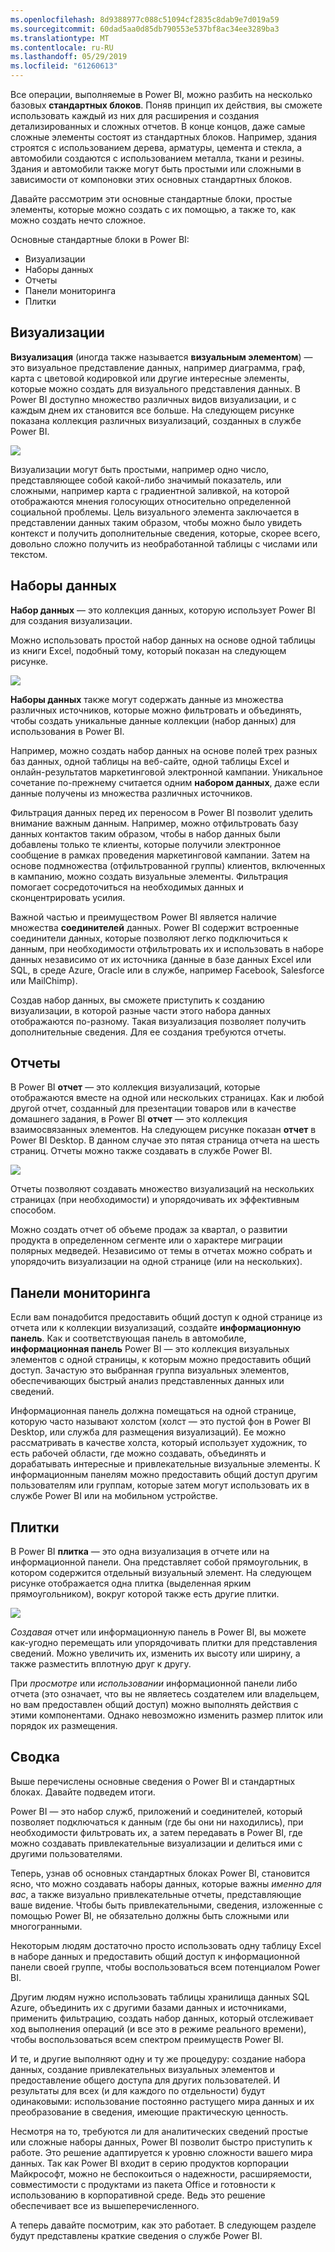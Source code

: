 ```yaml
---
ms.openlocfilehash: 8d9388977c088c51094cf2835c8dab9e7d019a59
ms.sourcegitcommit: 60dad5aa0d85db790553e537bf8ac34ee3289ba3
ms.translationtype: MT
ms.contentlocale: ru-RU
ms.lasthandoff: 05/29/2019
ms.locfileid: "61260613"
---
```

Все операции, выполняемые в Power BI, можно разбить на несколько базовых **стандартных блоков**. Поняв принцип их действия, вы сможете использовать каждый из них для расширения и создания детализированных и сложных отчетов. В конце концов, даже самые сложные элементы состоят из стандартных блоков. Например, здания строятся с использованием дерева, арматуры, цемента и стекла, а автомобили создаются с использованием металла, ткани и резины. Здания и автомобили также могут быть простыми или сложными в зависимости от компоновки этих основных стандартных блоков.

Давайте рассмотрим эти основные стандартные блоки, простые элементы, которые можно создать с их помощью, а также то, как можно создать нечто сложное.

Основные стандартные блоки в Power BI:

* Визуализации
* Наборы данных
* Отчеты
* Панели мониторинга
* Плитки

## <a name="visualizations"></a>Визуализации
**Визуализация** (иногда также называется **визуальным элементом**) — это визуальное представление данных, например диаграмма, граф, карта с цветовой кодировкой или другие интересные элементы, которые можно создать для визуального представления данных. В Power BI доступно множество различных видов визуализации, и с каждым днем их становится все больше. На следующем рисунке показана коллекция различных визуализаций, созданных в службе Power BI.

![](media/0-0b-building-blocks-power-bi/c0a0b_1.png)

Визуализации могут быть простыми, например одно число, представляющее собой какой-либо значимый показатель, или сложными, например карта с градиентной заливкой, на которой отображаются мнения голосующих относительно определенной социальной проблемы. Цель визуального элемента заключается в представлении данных таким образом, чтобы можно было увидеть контекст и получить дополнительные сведения, которые, скорее всего, довольно сложно получить из необработанной таблицы с числами или текстом.

## <a name="datasets"></a>Наборы данных
**Набор данных** — это коллекция данных, которую использует Power BI для создания визуализации.

Можно использовать простой набор данных на основе одной таблицы из книги Excel, подобный тому, который показан на следующем рисунке.

![](media/0-0b-building-blocks-power-bi/c0a0b_2.png)

**Наборы данных** также могут содержать данные из множества различных источников, которые можно фильтровать и объединять, чтобы создать уникальные данные коллекции (набор данных) для использования в Power BI.

Например, можно создать набор данных на основе полей трех разных баз данных, одной таблицы на веб-сайте, одной таблицы Excel и онлайн-результатов маркетинговой электронной кампании. Уникальное сочетание по-прежнему считается одним **набором данных**, даже если данные получены из множества различных источников.

Фильтрация данных перед их переносом в Power BI позволит уделить внимание важным данным. Например, можно отфильтровать базу данных контактов таким образом, чтобы в набор данных были добавлены только те клиенты, которые получили электронное сообщение в рамках проведения маркетинговой кампании. Затем на основе подмножества (отфильтрованной группы) клиентов, включенных в кампанию, можно создать визуальные элементы. Фильтрация помогает сосредоточиться на необходимых данных и сконцентрировать усилия.

Важной частью и преимуществом Power BI является наличие множества **соединителей** данных. Power BI содержит встроенные соединители данных, которые позволяют легко подключиться к данным, при необходимости отфильтровать их и использовать в наборе данных независимо от их источника (данные в базе данных Excel или SQL, в среде Azure, Oracle или в службе, например Facebook, Salesforce или MailChimp).

Создав набор данных, вы сможете приступить к созданию визуализации, в которой разные части этого набора данных отображаются по-разному. Такая визуализация позволяет получить дополнительные сведения. Для ее создания требуются отчеты.

## <a name="reports"></a>Отчеты
В Power BI **отчет** — это коллекция визуализаций, которые отображаются вместе на одной или нескольких страницах. Как и любой другой отчет, созданный для презентации товаров или в качестве домашнего задания, в Power BI **отчет** — это коллекция взаимосвязанных элементов. На следующем рисунке показан **отчет** в Power BI Desktop. В данном случае это пятая страница отчета на шесть страниц. Отчеты можно также создавать в службе Power BI.

![](media/0-0b-building-blocks-power-bi/c0a0b_3.png)

Отчеты позволяют создавать множество визуализаций на нескольких страницах (при необходимости) и упорядочивать их эффективным способом.

Можно создать отчет об объеме продаж за квартал, о развитии продукта в определенном сегменте или о характере миграции полярных медведей. Независимо от темы в отчетах можно собрать и упорядочить визуализации на одной странице (или на нескольких).

## <a name="dashboards"></a>Панели мониторинга
Если вам понадобится предоставить общий доступ к одной странице из отчета или к коллекции визуализаций, создайте **информационную панель**. Как и соответствующая панель в автомобиле, **информационная панель** Power BI — это коллекция визуальных элементов с одной страницы, к которым можно предоставить общий доступ. Зачастую это выбранная группа визуальных элементов, обеспечивающих быстрый анализ представленных данных или сведений.

Информационная панель должна помещаться на одной странице, которую часто называют холстом (холст — это пустой фон в Power BI Desktop, или служба для размещения визуализаций). Ее можно рассматривать в качестве холста, который использует художник, то есть рабочей области, где можно создавать, объединять и дорабатывать интересные и привлекательные визуальные элементы.
К информационным панелям можно предоставить общий доступ другим пользователям или группам, которые затем могут использовать их в службе Power BI или на мобильном устройстве.

## <a name="tiles"></a>Плитки
В Power BI **плитка** — это одна визуализация в отчете или на информационной панели. Она представляет собой прямоугольник, в котором содержится отдельный визуальный элемент. На следующем рисунке отображается одна плитка (выделенная ярким прямоугольником), вокруг которой также есть другие плитки.

![](media/0-0b-building-blocks-power-bi/c0a0b_4.png)

*Создавая* отчет или информационную панель в Power BI, вы можете как-угодно перемещать или упорядочивать плитки для представления сведений. Можно увеличить их, изменить их высоту или ширину, а также разместить вплотную друг к другу.

При *просмотре* или *использовании* информационной панели либо отчета (это означает, что вы не являетесь создателем или владельцем, но вам предоставлен общий доступ) можно выполнять действия с этими компонентами. Однако невозможно изменить размер плиток или порядок их размещения.

## <a name="all-together-now"></a>Сводка
Выше перечислены основные сведения о Power BI и стандартных блоках. Давайте подведем итоги.

Power BI — это набор служб, приложений и соединителей, который позволяет подключаться к данным (где бы они ни находились), при необходимости фильтровать их, а затем передавать в Power BI, где можно создавать привлекательные визуализации и делиться ими с другими пользователями.  

Теперь, узнав об основных стандартных блоках Power BI, становится ясно, что можно создавать наборы данных, которые важны *именно для вас*, а также визуально привлекательные отчеты, представляющие ваше видение. Чтобы быть привлекательными, сведения, изложенные с помощью Power BI, не обязательно должны быть сложными или многогранными.

Некоторым людям достаточно просто использовать одну таблицу Excel в наборе данных и предоставить общий доступ к информационной панели своей группе, чтобы воспользоваться всем потенциалом Power BI.

Другим людям нужно использовать таблицы хранилища данных SQL Azure, объединить их с другими базами данных и источниками, применить фильтрацию, создать набор данных, который отслеживает ход выполнения операций (и все это в режиме реального времени), чтобы воспользоваться всем спектром преимуществ Power BI.

И те, и другие выполняют одну и ту же процедуру: создание набора данных, создание привлекательных визуальных элементов и предоставление общего доступа для других пользователей. И результаты для всех (и для каждого по отдельности) будут одинаковыми: использование постоянно растущего мира данных и их преобразование в сведения, имеющие практическую ценность.

Несмотря на то, требуются ли для аналитических сведений простые или сложные наборы данных, Power BI позволит быстро приступить к работе. Это решение адаптируется к уровню сложности вашего мира данных. Так как Power BI входит в серию продуктов корпорации Майкрософт, можно не беспокоиться о надежности, расширяемости, совместимости с продуктами из пакета Office и готовности к использованию в корпоративной среде. Ведь это решение обеспечивает все из вышеперечисленного.

А теперь давайте посмотрим, как это работает. В следующем разделе будут представлены краткие сведения о службе Power BI.


